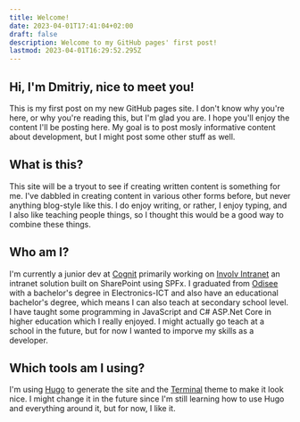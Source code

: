 ```yaml
---
title: Welcome!
date: 2023-04-01T17:41:04+02:00
draft: false
description: Welcome to my GitHub pages' first post!
lastmod: 2023-04-01T16:29:52.295Z
---
```


## Hi, I'm Dmitriy, nice to meet you!

This is my first post on my new GitHub pages site. I don't know why you're here,
or why you're reading this, but I'm glad you are. I hope you'll enjoy the content
I'll be posting here. My goal is to post mosly informative content about development,
but I might post some other stuff as well.

## What is this?

This site will be a tryout to see if creating written content is something for me.
I've dabbled in creating content in various other forms before, but never anything
blog-style like this. I do enjoy writing, or rather, I enjoy typing, and I also like
teaching people things, so I thought this would be a good way to combine these things.

## Who am I?

I'm currently a junior dev at [Cognit](https://www.cognit.be/) primarily working
on [Involv Intranet](https://www.involv-intranet.com/) an intranet solution built
on SharePoint using SPFx. I graduated from [Odisee](https://www.odisee.be/) with
a bachelor's degree in Electronics-ICT and also have an educational bachelor's
degree, which means I can also teach at secondary school level. I have taught
some programming in JavaScript and C# ASP.Net Core in higher education which I
really enjoyed. I might actually go teach at a school in the future, but for now
I wanted to imporve my skills as a developer.

## Which tools am I using?

I'm using [Hugo](https://gohugo.io/)
to generate the site and the [Terminal](https://github.com/panr/hugo-theme-terminal)
theme to make it look nice. I might change it in the future since I'm still learning
how to use Hugo and everything around it, but for now, I like it.
